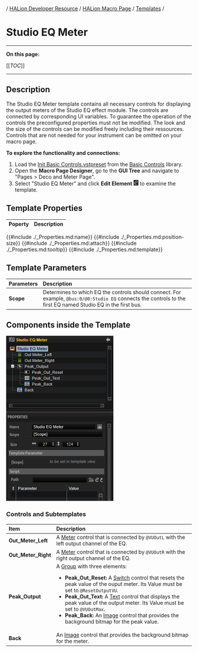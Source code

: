 / [HALion Developer Resource](../../HALion-Developer-Resource.md) / [HALion Macro Page](./HALion-Macro-Page.md) / [Templates](./Templates.md) /

# Studio EQ Meter

---

**On this page:**

[[_TOC_]]

---

## Description

The Studio EQ Meter template contains all necessary controls for displaying the output meters of the Studio EQ effect module. The controls are connected by corresponding UI variables. To guarantee the operation of the controls the preconfigured properties must not be modified. The look and the size of the controls can be modified freely including their ressources. Controls that are not needed for your instrument can be omitted on your macro page.

**To explore the functionality and connections:**

1. Load the [Init Basic Controls.vstpreset](../vstpresets/Init%20Basic%20Controls.vstpreset) from the [Basic Controls](./Exploring-Templates.md#basic-controls) library.
2. Open the **Macro Page Designer**, go to the **GUI Tree** and navigate to "Pages > Deco and Meter Page". 
3. Select "Studio EQ Meter" and click **Edit Element** ![Edit Element](../images/EditElement.PNG) to examine the template.

## Template Properties

|Poperty|Description|
|:-|:-|
{{#include ./_Properties.md:name}}
{{#include ./_Properties.md:position-size}}
{{#include ./_Properties.md:attach}}
{{#include ./_Properties.md:tooltip}}
{{#include ./_Properties.md:template}}

## Template Parameters

|Parameters|Description|
|:-|:-|
|**Scope**|Determines to which EQ the controls should connect. For example, ``@bus:0/@0:Studio EQ`` connects the controls to the first EQ named Studio EQ in the first bus.|

## Components inside the Template

![Studio EQ Meter Template](../images/Studio-EQ-Meter-Template.PNG)

### Controls and Subtemplates

|Item|Description|
|:-|:-|
|**Out_Meter_Left**|A [Meter](./Meter.md) control that is connected by ``@VUOutL`` with the left output channel of the EQ.|
|**Out_Meter_Right**|A [Meter](./Meter.md) control that is connected by ``@VUOutR`` with the right output channel of the EQ.|
|**Peak_Output**|A [Group](./Group.md) with three elements:<ul><li>**Peak_Out_Reset:** A [Switch](./Switch.md) control that resets the peak value of the ouput meter. Its Value must be set to ``@ResetOutputVU``.</li><li>**Peak_Out_Text:** A [Text](./Text.md) control that displays the peak value of the output meter. Its Value must be set to ``@VUOutMax``.</li><li>**Peak_Back:** An [Image](./Image.md) control that provides the background bitmap for the peak value.</li></ul>|
|**Back**|An [Image](./Image.md) control that provides the background bitmap for the meter.|
